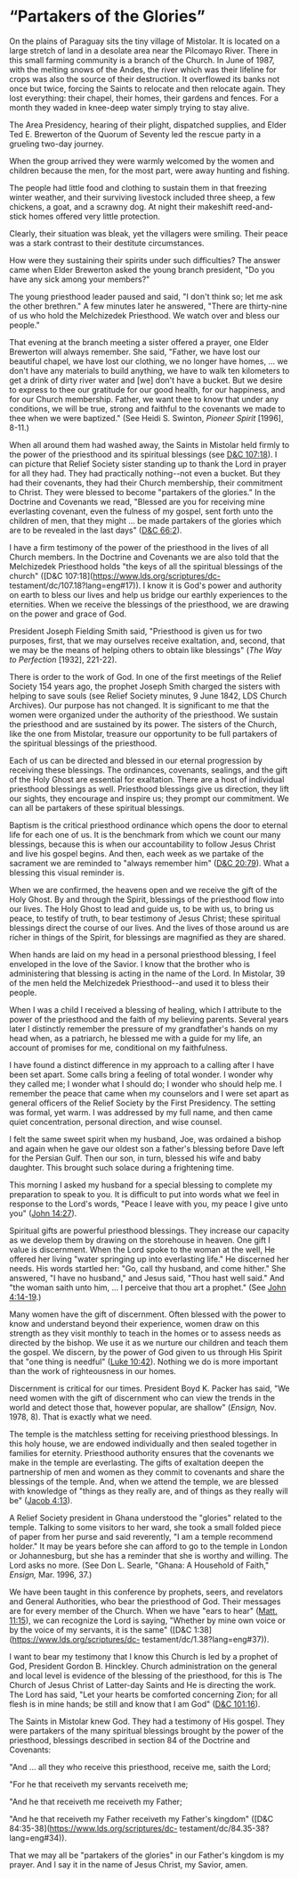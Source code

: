 # “Partakers of the Glories”

On the plains of Paraguay sits the tiny village of Mistolar. It is located on
a large stretch of land in a desolate area near the Pilcomayo River. There in
this small farming community is a branch of the Church. In June of 1987, with
the melting snows of the Andes, the river which was their lifeline for crops
was also the source of their destruction. It overflowed its banks not once but
twice, forcing the Saints to relocate and then relocate again. They lost
everything: their chapel, their homes, their gardens and fences. For a month
they waded in knee-deep water simply trying to stay alive.

The Area Presidency, hearing of their plight, dispatched supplies, and Elder
Ted E. Brewerton of the Quorum of Seventy led the rescue party in a grueling
two-day journey.

When the group arrived they were warmly welcomed by the women and children
because the men, for the most part, were away hunting and fishing.

The people had little food and clothing to sustain them in that freezing
winter weather, and their surviving livestock included three sheep, a few
chickens, a goat, and a scrawny dog. At night their makeshift reed-and-stick
homes offered very little protection.

Clearly, their situation was bleak, yet the villagers were smiling. Their
peace was a stark contrast to their destitute circumstances.

How were they sustaining their spirits under such difficulties? The answer
came when Elder Brewerton asked the young branch president, "Do you have any
sick among your members?"

The young priesthood leader paused and said, "I don't think so; let me ask the
other brethren." A few minutes later he answered, "There are thirty-nine of us
who hold the Melchizedek Priesthood. We watch over and bless our people."

That evening at the branch meeting a sister offered a prayer, one Elder
Brewerton will always remember. She said, "Father, we have lost our beautiful
chapel, we have lost our clothing, we no longer have homes, ... we don't have
any materials to build anything, we have to walk ten kilometers to get a drink
of dirty river water and [we] don't have a bucket. But we desire to express to
thee our gratitude for our good health, for our happiness, and for our Church
membership. Father, we want thee to know that under any conditions, we will be
true, strong and faithful to the covenants we made to thee when we were
baptized." (See Heidi S. Swinton, _Pioneer Spirit_ [1996], 8-11.)

When all around them had washed away, the Saints in Mistolar held firmly to
the power of the priesthood and its spiritual blessings (see [D&amp;C
107:18](https://www.lds.org/scriptures/dc-testament/dc/107.18?lang=eng#17)). I
can picture that Relief Society sister standing up to thank the Lord in prayer
for all they had. They had practically nothing--not even a bucket. But they
had their covenants, they had their Church membership, their commitment to
Christ. They were blessed to become "partakers of the glories." In the
Doctrine and Covenants we read, "Blessed are you for receiving mine
everlasting covenant, even the fulness of my gospel, sent forth unto the
children of men, that they might ... be made partakers of the glories which are
to be revealed in the last days" ([D&amp;C
66:2](https://www.lds.org/scriptures/dc-testament/dc/66.2?lang=eng#1)).

I have a firm testimony of the power of the priesthood in the lives of all
Church members. In the Doctrine and Covenants we are also told that the
Melchizedek Priesthood holds "the keys of all the spiritual blessings of the
church" ([D&amp;C 107:18](https://www.lds.org/scriptures/dc-
testament/dc/107.18?lang=eng#17)). I know it is God's power and authority on
earth to bless our lives and help us bridge our earthly experiences to the
eternities. When we receive the blessings of the priesthood, we are drawing on
the power and grace of God.

President Joseph Fielding Smith said, "Priesthood is given us for two
purposes, first, that we may ourselves receive exaltation, and, second, that
we may be the means of helping others to obtain like blessings" (_The Way to
Perfection_ [1932], 221-22).

There is order to the work of God. In one of the first meetings of the Relief
Society 154 years ago, the prophet Joseph Smith charged the sisters with
helping to save souls (see Relief Society minutes, 9 June 1842, LDS Church
Archives). Our purpose has not changed. It is significant to me that the women
were organized under the authority of the priesthood. We sustain the
priesthood and are sustained by its power. The sisters of the Church, like the
one from Mistolar, treasure our opportunity to be full partakers of the
spiritual blessings of the priesthood.

Each of us can be directed and blessed in our eternal progression by receiving
these blessings. The ordinances, covenants, sealings, and the gift of the Holy
Ghost are essential for exaltation. There are a host of individual priesthood
blessings as well. Priesthood blessings give us direction, they lift our
sights, they encourage and inspire us; they prompt our commitment. We can all
be partakers of these spiritual blessings.

Baptism is the critical priesthood ordinance which opens the door to eternal
life for each one of us. It is the benchmark from which we count our many
blessings, because this is when our accountability to follow Jesus Christ and
live his gospel begins. And then, each week as we partake of the sacrament we
are reminded to "always remember him" ([D&amp;C
20:79](https://www.lds.org/scriptures/dc-testament/dc/20.79?lang=eng#78)).
What a blessing this visual reminder is.

When we are confirmed, the heavens open and we receive the gift of the Holy
Ghost. By and through the Spirit, blessings of the priesthood flow into our
lives. The Holy Ghost to lead and guide us, to be with us, to bring us peace,
to testify of truth, to bear testimony of Jesus Christ; these spiritual
blessings direct the course of our lives. And the lives of those around us are
richer in things of the Spirit, for blessings are magnified as they are
shared.

When hands are laid on my head in a personal priesthood blessing, I feel
enveloped in the love of the Savior. I know that the brother who is
administering that blessing is acting in the name of the Lord. In Mistolar, 39
of the men held the Melchizedek Priesthood--and used it to bless their people.

When I was a child I received a blessing of healing, which I attribute to the
power of the priesthood and the faith of my believing parents. Several years
later I distinctly remember the pressure of my grandfather's hands on my head
when, as a patriarch, he blessed me with a guide for my life, an account of
promises for me, conditional on my faithfulness.

I have found a distinct difference in my approach to a calling after I have
been set apart. Some calls bring a feeling of total wonder. I wonder why they
called me; I wonder what I should do; I wonder who should help me. I remember
the peace that came when my counselors and I were set apart as general
officers of the Relief Society by the First Presidency. The setting was
formal, yet warm. I was addressed by my full name, and then came quiet
concentration, personal direction, and wise counsel.

I felt the same sweet spirit when my husband, Joe, was ordained a bishop and
again when he gave our oldest son a father's blessing before Dave left for the
Persian Gulf. Then our son, in turn, blessed his wife and baby daughter. This
brought such solace during a frightening time.

This morning I asked my husband for a special blessing to complete my
preparation to speak to you. It is difficult to put into words what we feel in
response to the Lord's words, "Peace I leave with you, my peace I give unto
you" ([John 14:27](https://www.lds.org/scriptures/nt/john/14.27?lang=eng#26)).

Spiritual gifts are powerful priesthood blessings. They increase our capacity
as we develop them by drawing on the storehouse in heaven. One gift I value is
discernment. When the Lord spoke to the woman at the well, He offered her
living "water springing up into everlasting life." He discerned her needs. His
words startled her: "Go, call thy husband, and come hither." She answered, "I
have no husband," and Jesus said, "Thou hast well said." And "the woman saith
unto him, ... I perceive that thou art a prophet." (See [John
4:14-19](https://www.lds.org/scriptures/nt/john/4.14-19?lang=eng#13).)

Many women have the gift of discernment. Often blessed with the power to know
and understand beyond their experience, women draw on this strength as they
visit monthly to teach in the homes or to assess needs as directed by the
bishop. We use it as we nurture our children and teach them the gospel. We
discern, by the power of God given to us through His Spirit that "one thing is
needful" ([Luke
10:42](https://www.lds.org/scriptures/nt/luke/10.42?lang=eng#41)). Nothing we
do is more important than the work of righteousness in our homes.

Discernment is critical for our times. President Boyd K. Packer has said, "We
need women with the gift of discernment who can view the trends in the world
and detect those that, however popular, are shallow" (_Ensign,_ Nov. 1978, 8).
That is exactly what we need.

The temple is the matchless setting for receiving priesthood blessings. In
this holy house, we are endowed individually and then sealed together in
families for eternity. Priesthood authority ensures that the covenants we make
in the temple are everlasting. The gifts of exaltation deepen the partnership
of men and women as they commit to covenants and share the blessings of the
temple. And, when we attend the temple, we are blessed with knowledge of
"things as they really are, and of things as they really will be" ([Jacob
4:13](https://www.lds.org/scriptures/bofm/jacob/4.13?lang=eng#12)).

A Relief Society president in Ghana understood the "glories" related to the
temple. Talking to some visitors to her ward, she took a small folded piece of
paper from her purse and said reverently, "I am a temple recommend holder." It
may be years before she can afford to go to the temple in London or
Johannesburg, but she has a reminder that she is worthy and willing. The Lord
asks no more. (See Don L. Searle, "Ghana: A Household of Faith," _Ensign,_
Mar. 1996, 37.)

We have been taught in this conference by prophets, seers, and revelators and
General Authorities, who bear the priesthood of God. Their messages are for
every member of the Church. When we have "ears to hear" ([Matt.
11:15](https://www.lds.org/scriptures/nt/matt/11.15?lang=eng#14)), we can
recognize the Lord is saying, "Whether by mine own voice or by the voice of my
servants, it is the same" ([D&amp;C 1:38](https://www.lds.org/scriptures/dc-
testament/dc/1.38?lang=eng#37)).

I want to bear my testimony that I know this Church is led by a prophet of
God, President Gordon B. Hinckley. Church administration on the general and
local level is evidence of the blessing of the priesthood, for this is The
Church of Jesus Christ of Latter-day Saints and He is directing the work. The
Lord has said, "Let your hearts be comforted concerning Zion; for all flesh is
in mine hands; be still and know that I am God" ([D&amp;C
101:16](https://www.lds.org/scriptures/dc-testament/dc/101.16?lang=eng#15)).

The Saints in Mistolar knew God. They had a testimony of His gospel. They were
partakers of the many spiritual blessings brought by the power of the
priesthood, blessings described in section 84 of the Doctrine and Covenants:

"And ... all they who receive this priesthood, receive me, saith the Lord;

"For he that receiveth my servants receiveth me;

"And he that receiveth me receiveth my Father;

"And he that receiveth my Father receiveth my Father's kingdom" ([D&amp;C
84:35-38](https://www.lds.org/scriptures/dc-
testament/dc/84.35-38?lang=eng#34)).

That we may all be "partakers of the glories" in our Father's kingdom is my
prayer. And I say it in the name of Jesus Christ, my Savior, amen.

